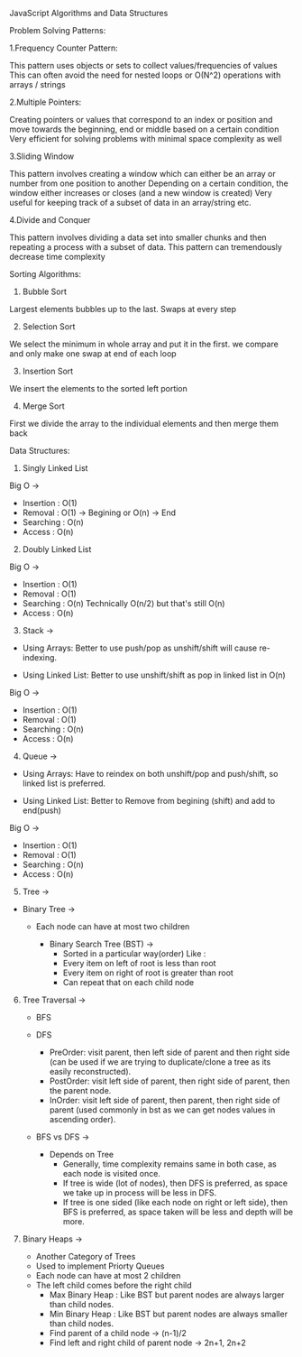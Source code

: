 JavaScript Algorithms and Data Structures

Problem Solving Patterns:

1.Frequency Counter Pattern:

This pattern uses objects or sets to collect values/frequencies of values
This can often avoid the need for nested loops or O(N^2) operations with arrays / strings

2.Multiple Pointers:

Creating pointers or values that correspond to an index or position and move towards the beginning, end or middle based on a certain condition
Very efficient for solving problems with minimal space complexity as well

3.Sliding Window

This pattern involves creating a window which can either be an array or number from one position to another
Depending on a certain condition, the window either increases or closes (and a new window is created)
Very useful for keeping track of a subset of data in an array/string etc.

4.Divide and Conquer

This pattern involves dividing a data set into smaller chunks and then repeating a process with a subset of data.
This pattern can tremendously decrease time complexity

Sorting Algorithms:

1. Bubble Sort

Largest elements bubbles up to the last.
Swaps at every step

2. Selection Sort

We select the minimum in whole array and put it in the first.
we compare and only make one swap at end of each loop

3. Insertion Sort

We insert the elements to the sorted left portion

4. Merge Sort

First we divide the array to the individual elements and then merge them back

Data Structures:

1. Singly Linked List

Big O ->

- Insertion : O(1)
- Removal : O(1) -> Begining or O(n) -> End
- Searching : O(n)
- Access : O(n)

2. Doubly Linked List

Big O ->

- Insertion : O(1)
- Removal : O(1)
- Searching : O(n) Technically O(n/2) but that's still O(n)
- Access : O(n)

3. Stack ->

- Using Arrays: Better to use push/pop as unshift/shift will cause re-indexing.

- Using Linked List: Better to use unshift/shift as pop in linked list in O(n)

Big O ->

- Insertion : O(1)
- Removal : O(1)
- Searching : O(n)
- Access : O(n)

4. Queue ->

- Using Arrays: Have to reindex on both unshift/pop and push/shift, so linked list is preferred.

- Using Linked List: Better to Remove from begining (shift) and add to end(push)

Big O ->

- Insertion : O(1)
- Removal : O(1)
- Searching : O(n)
- Access : O(n)


5. Tree ->

- Binary Tree ->
    - Each node can have at most two children

        - Binary Search Tree (BST) ->
            - Sorted in a particular way(order)
            Like :
            - Every item on left of root is less than root
            - Every item on right of root is greater than root
            - Can repeat that on each child node


6. Tree Traversal ->

    - BFS
    - DFS
        - PreOrder: visit parent, then left side of parent and then right side (can be used if we are trying to duplicate/clone a tree as its easily reconstructed).
        - PostOrder: visit left side of parent, then right side of parent, then the parent node.
        - InOrder: visit left side of parent, then parent, then right side of parent (used commonly in bst as we can get nodes values in ascending order).

    - BFS vs DFS ->
        - Depends on Tree
            - Generally, time complexity remains same in both case, as each node is visited once.
            - If tree is wide (lot of nodes), then DFS is preferred, as space we take up in process will be less in DFS.
            - If tree is one sided (like each node on right or left side), then BFS is preferred, as space taken will be less and depth will be more.


7. Binary Heaps ->

    - Another Category of Trees
    - Used to implement Priorty Queues
    - Each node can have at most 2 children
    - The left child comes before the right child
        - Max Binary Heap : Like BST but parent nodes are always larger than child nodes.
        - Min Binary Heap : Like BST but parent nodes are always smaller than child nodes.
        - Find parent of a child node -> (n-1)/2
        - Find left and right child of parent node -> 2n+1, 2n+2